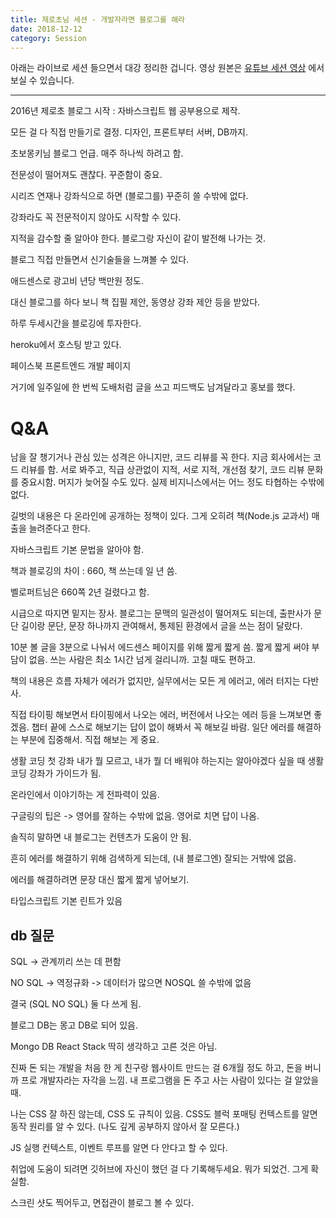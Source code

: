 ```yaml
---
title: 제로초님 세션 - 개발자라면 블로그를 해라
date: 2018-12-12
category: Session
---
```


아래는 라이브로 세션 들으면서 대강 정리한 겁니다. 영상 원본은 [유튜브 세션 영상](https://www.youtube.com/watch?v=FO98N3DzfMs) 에서 보실 수 있습니다.

---

2016년 제로초 블로그 시작 :
자바스크립트 웹 공부용으로 제작.

모든 걸 다 직접 만들기로 결정.
디자인, 프론트부터 서버, DB까지.

초보몽키님 블로그 언급. 매주 하나씩 하려고 함.

전문성이 떨어져도 괜찮다. 꾸준함이 중요.

시리즈 연재나 강좌식으로 하면 (블로그를) 꾸준히 쓸 수밖에 없다.

강좌라도 꼭 전문적이지 않아도 시작할 수 있다.

지적을 감수할 줄 알아야 한다. 블로그랑 자신이 같이 발전해 나가는 것.

블로그 직접 만들면서 신기술들을 느껴볼 수 있다.

애드센스로 광고비 년당 백만원 정도.

대신 블로그를 하다 보니 책 집필 제안, 동영상 강좌 제안 등을 받았다.

하루 두세시간을 블로깅에 투자한다.

heroku에서 호스팅 받고 있다.

페이스북 프론트엔드 개발 페이지

거기에 일주일에 한 번씩 도배처럼 글을 쓰고 피드백도 남겨달라고 홍보를 했다.

# Q&A

남을 잘 챙기거나 관심 있는 성격은 아니지만, 코드 리뷰를 꼭 한다. 지금 회사에서는 코드 리뷰를 함. 서로 봐주고, 직급 상관없이 지적, 서로 지적, 개선점 찾기, 코드 리뷰 문화를 중요시함. 머지가 늦어질 수도 있다. 실제 비지니스에서는 어느 정도 타협하는 수밖에 없다.

길벗의 내용은 다 온라인에 공개하는 정책이 있다. 그게 오히려 책(Node.js 교과서) 매출을 늘려준다고 한다.

자바스크립트 기본 문법을 알아야 함.

책과 블로깅의 차이 : 660, 책 쓰는데 일 년 씀.

벨로퍼트님은 660쪽 2년 걸렸다고 함.

시급으로 따지면 밑지는 장사. 블로그는 문맥의 일관성이 떨어져도 되는데, 출판사가 문단 길이랑 문단, 문장 하나까지 관여해서, 통제된 환경에서 글을 쓰는 점이 달랐다.

10분 볼 글을 3분으로 나눠서 에드센스 페이지를 위해 짧게 짧게 씀. 짧게 짧게 써야 부담이 없음. 쓰는 사람은 최소 1시간 넘게 걸리니까. 고칠 때도 편하고.

책의 내용은 흐름 자체가 에러가 없지만, 실무에서는 모든 게 에러고, 에러 터지는 다반사.

직접 타이핑 해보면서 타이핑에서 나오는 에러, 버전에서 나오는 에러 등을 느껴보면 좋겠음. 챕터 끝에 스스로 해보기는 답이 없이 해봐서 꼭 해보길 바람. 일단 에러를 해결하는 부분에 집중해서. 직접 해보는 게 중요.

생활 코딩 첫 강좌 내가 뭘 모르고, 내가 뭘 더 배워야 하는지는 알아야겠다 싶을 때 생활코딩 강좌가 가이드가 됨.

온라인에서 이야기하는 게 전파력이 있음.

구글링의 팁은 -> 영어를 잘하는 수밖에 없음. 영어로 치면 답이 나옴.

솔직히 말하면 내 블로그는 컨텐츠가 도움이 안 됨.

흔히 에러를 해결하기 위해 검색하게 되는데, (내 블로그엔) 잘되는 거밖에 없음.

에러를 해결하려면 문장 대신 짧게 짧게 넣어보기.

타입스크립트 기본 린트가 있음

## db 질문

SQL -> 관계끼리 쓰는 데 편함

NO SQL -> 역정규화 -> 데이터가 많으면 NOSQL 쓸 수밖에 없음

결국 (SQL NO SQL) 둘 다 쓰게 됨.

블로그 DB는 몽고 DB로 되어 있음.

Mongo DB React Stack 딱히 생각하고 고른 것은 아님.

진짜 돈 되는 개발을 처음 한 게 친구랑 웹사이트 만드는 걸 6개월 정도 하고, 돈을 버니까 프로 개발자라는 자각을 느낌. 내 프로그램을 돈 주고 사는 사람이 있다는 걸 알았을 때.

나는 CSS 잘 하진 않는데, CSS 도 규칙이 있음. CSS도 블럭 포매팅 컨텍스트를 알면 동작 원리를 알 수 있다. (나도 깊게 공부하지 않아서 잘 모른다.)

JS 실행 컨텍스트, 이벤트 루프를 알면 다 안다고 할 수 있다.

취업에 도움이 되려면 깃허브에 자신이 했던 걸 다 기록해두세요. 뭐가 되었건. 그게 확실함.

스크린 샷도 찍어두고, 면접관이 블로그 볼 수 있다.
